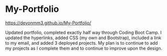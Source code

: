 # My-Portfolio

https://devonmm3.github.io/My-Portfolio/

Updated portfolio, completed exactly half way through Coding Boot Camp.  I updated the hyperlinks, added CSS (my own and Bootstrap), included a link to my email, and added 3 deployed projects. My plan is to continue to add my projects as I complete them and to continue to improve upon the design.


